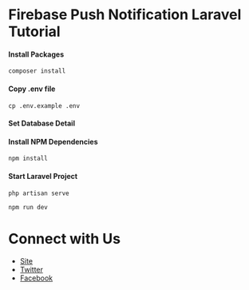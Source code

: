 # Firebase Push Notification Laravel Tutorial

#### Install Packages

```
composer install
```

#### Copy .env file

```
cp .env.example .env
```

#### Set Database Detail

#### Install NPM Dependencies

```
npm install
```

#### Start Laravel Project

```
php artisan serve
```

```
npm run dev
```

# Connect with Us

-   [Site](https://techvblogs.com/?ref=githubrepo)
-   [Twitter](https://twitter.com/techvblogs)
-   [Facebook](https://facebook.com/techvblogs)
